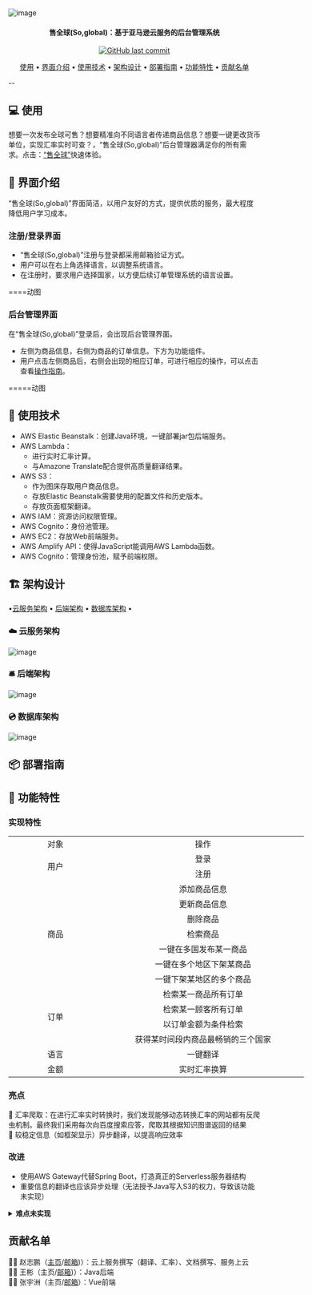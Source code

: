 
#
![image](https://github.com/Oran-Ac/aws-hackathon-2021/blob/master/head.png)
<h4 align="center">售全球(So,global)：基于亚马逊云服务的后台管理系统</h4>


<p align="center">
    <a href="https://github.com/Oran-Ac/aws-hackathon-2021/commits/master">
    <img src="https://img.shields.io/github/last-commit/Oran-Ac/aws-hackathon-2021.svg?style=flat-square&logo=github&logoColor=white"
         alt="GitHub last commit">

</p>
<p align="center">
  <a href="#computer-%E4%BD%BF%E7%94%A8">使用</a> •
  <a href="#rocket-界面介绍">界面介绍</a> •
  <a href="#page_with_curl-使用技术">使用技术</a> •
  <a href="#%EF%B8%8F-架构设计">架构设计</a> •
  <a href="#-部署指南">部署指南</a> •
  <a href="#-功能特性">功能特性</a> •
  <a href="#贡献名单">贡献名单</a> 
</p>

--

## :computer: 使用
想要一次发布全球可售？想要精准向不同语言者传递商品信息？想要一键更改货币单位，实现汇率实时可查？，“售全球(So,global)”后台管理器满足你的所有需求。点击：[“售全球”](https://github.com/Oran-Ac/aws-hackathon-2021/edit/master/README.md)快速体验。






## :rocket: 界面介绍
“售全球(So,global)”界面简洁，以用户友好的方式，提供优质的服务，最大程度降低用户学习成本。
### 注册/登录界面
- “售全球(So,global)”注册与登录都采用邮箱验证方式。
- 用户可以在右上角选择语言，以调整系统语言。
- 在注册时，要求用户选择国家，以方便后续订单管理系统的语言设置。

====动图

### 后台管理界面
在“售全球(So,global)”登录后，会出现后台管理界面。
- 左侧为商品信息，右侧为商品的订单信息。下方为功能组件。
- 用户点击左侧商品后，右侧会出现的相应订单，可进行相应的操作，可以点击查看<a href="#-功能特性">操作指南</a>。

=====动图


## :page_with_curl: 使用技术
- AWS Elastic Beanstalk：创建Java环境，一键部署jar包后端服务。
- AWS Lambda：
  - 进行实时汇率计算。
  - 与Amazone Translate配合提供高质量翻译结果。  
- AWS S3：
  - 作为图床存取用户商品信息。
  - 存放Elastic Beanstalk需要使用的配置文件和历史版本。
  - 存放页面框架翻译。
- AWS IAM：资源访问权限管理。
- AWS Cognito：身份池管理。
- AWS EC2：存放Web前端服务。
- AWS Amplify API：使得JavaScript能调用AWS Lambda函数。
- AWS Cognito：管理身份池，赋予前端权限。    


## 🏗️ 架构设计
•<a href="#%EF%B8%8F-云服务架构">云服务架构</a> •
  <a href="#%EF%B8%8F-后端架构">后端架构</a> •
  <a href="#-数据库架构">数据库架构</a> •
### ☁️ 云服务架构
![image](https://github.com/Oran-Ac/aws-hackathon-2021/blob/master/structure.png)
### 🛎️ 后端架构
![image](https://github.com/Oran-Ac/aws-hackathon-2021/blob/master/Back-end%20frame.png)
### 💿 数据库架构
![image](https://github.com/Oran-Ac/aws-hackathon-2021/blob/master/db.png)

## 📦 部署指南


## 🔨 功能特性
### 实现特性


<table border="0" cellpadding="0" cellspacing="0" width="591" style="border-collapse:
 collapse;table-layout:fixed;width:443pt" >
 <colgroup><col width="181" style="mso-width-source:userset;mso-width-alt:6371;width:136pt">
 <col class="xl637116" width="410" style="mso-width-source:userset;mso-width-alt:
 14449;width:307pt">
 </colgroup><tbody><tr height="27" style="mso-height-source:userset;height:20.0pt">
  <td height="27" class="xl647116" width="181" style="height:20.0pt;width:136pt" align="center">对象</td>
  <td class="xl647116" width="410" style="border-left:none;width:307pt" align="center">操作</td>
 </tr>
 <tr height="27" style="mso-height-source:userset;height:20.0pt">
  <td rowspan="2" height="54" class="xl647116" style="height:40.0pt;border-top:none" align="center">用户</td>
  <td class="xl647116" style="border-top:none;border-left:none" align="center">登录</td>
 </tr>
 <tr height="27" style="mso-height-source:userset;height:20.0pt">
  <td height="27" class="xl647116" style="height:20.0pt;border-top:none;border-left:
  none" align="center">注册</td>
 </tr>
 <tr height="27" style="mso-height-source:userset;height:20.0pt">
  <td rowspan="7" height="189" class="xl647116" style="height:140.0pt;border-top:
  none" align="center">商品</td>
  <td class="xl647116" style="border-top:none;border-left:none" align="center">添加商品信息</td>
 </tr>
 <tr height="27" style="mso-height-source:userset;height:20.0pt" align="center">
  <td height="27" class="xl647116" style="height:20.0pt;border-top:none;border-left:
  none">更新商品信息</td>
 </tr>
 <tr height="27" style="mso-height-source:userset;height:20.0pt" align="center">
  <td height="27" class="xl647116" style="height:20.0pt;border-top:none;border-left:
  none">删除商品</td>
 </tr>
 <tr height="27" style="mso-height-source:userset;height:20.0pt" align="center">
  <td height="27" class="xl647116" style="height:20.0pt;border-top:none;border-left:
  none">检索商品</td>
 </tr>
 <tr height="27" style="mso-height-source:userset;height:20.0pt" align="center">
  <td height="27" class="xl647116" style="height:20.0pt;border-top:none;border-left:
  none">一键在多国发布某一商品</td>
 </tr>
 <tr height="27" style="mso-height-source:userset;height:20.0pt" align="center">
  <td height="27" class="xl647116" style="height:20.0pt;border-top:none;border-left:
  none">一键在多个地区下架某商品</td>
 </tr>
 <tr height="27" style="mso-height-source:userset;height:20.0pt" align="center">
  <td height="27" class="xl647116" style="height:20.0pt;border-top:none;border-left:
  none">一键下架某地区的多个商品</td>
 </tr>
 <tr height="27" style="mso-height-source:userset;height:20.0pt" align="center">
  <td rowspan="4" height="108" class="xl647116" style="height:80.0pt;border-top:none">订单</td>
  <td class="xl647116" style="border-top:none;border-left:none">检索某一商品所有订单</td>
 </tr>
 <tr height="27" style="mso-height-source:userset;height:20.0pt" align="center">
  <td height="27" class="xl647116" style="height:20.0pt;border-top:none;border-left:
  none">检索某一顾客所有订单</td>
 </tr>
 <tr height="27" style="mso-height-source:userset;height:20.0pt" align="center">
  <td height="27" class="xl647116" style="height:20.0pt;border-top:none;border-left:
  none">以订单金额为条件检索</td>
 </tr>
 <tr height="27" style="mso-height-source:userset;height:20.0pt" align="center">
  <td height="27" class="xl647116" style="height:20.0pt;border-top:none;border-left:
  none">获得某时间段内商品最畅销的三个国家</td>
 </tr>
 <tr height="27" style="mso-height-source:userset;height:20.0pt">
  <td height="27" class="xl647116" width="181" style="height:20.0pt;width:136pt" align="center">语言</td>
  <td class="xl647116" width="410" style="border-left:none;width:307pt" align="center">一键翻译</td>
 </tr>
 <tr height="27" style="mso-height-source:userset;height:20.0pt">
  <td height="27" class="xl647116" width="181" style="height:20.0pt;width:136pt" align="center">金额</td>
  <td class="xl647116" width="410" style="border-left:none;width:307pt" align="center">实时汇率换算</td>
 </tr>

</tbody></table>

### 亮点
🌟 汇率爬取：在进行汇率实时转换时，我们发现能够动态转换汇率的网站都有反爬虫机制。最终我们采用每次向百度搜索应答，爬取其根据知识图谱返回的结果<br>
🌟 较稳定信息（如框架显示）异步翻译，以提高响应效率
### 改进
- 使用AWS Gateway代替Spring Boot，打造真正的Serverless服务器结构
- 重要信息的翻译也应该异步处理（无法授予Java写入S3的权力，导致该功能未实现）

<details><summary><b>难点未实现</b></summary><p> <b>税费计算</b>：<br>在阅读相关资料后，发现各国各类商品税费都不同，国家进出口中心上税务查询除了要输入出口国和进口国以外，还需要输入商品完整编号</p><p><b>邮费计算</b>：<br>邮费计算要求邮编等信息。在最初想要爬取联邦快递等跨国快递的网站给出指导价格，但是网站的操作逻辑导致无法爬取</p></details> 

## 贡献名单
🤸‍♂️ 赵志鹏（[主页](https://github.com/Oran-Ac)/<a href="mailto:oran_official@outlook.com">邮箱</a>)）：云上服务撰写（翻译、汇率）、文档撰写、服务上云<br>
🦸‍♀️ 王彬（主页/<a href="mailto:1286746591@qq.com">邮箱</a>)）：Java后端<br>
🙋‍♂️ 张宇洲（主页/<a href="mailto:89657899@qq.com">邮箱</a>）：Vue前端




